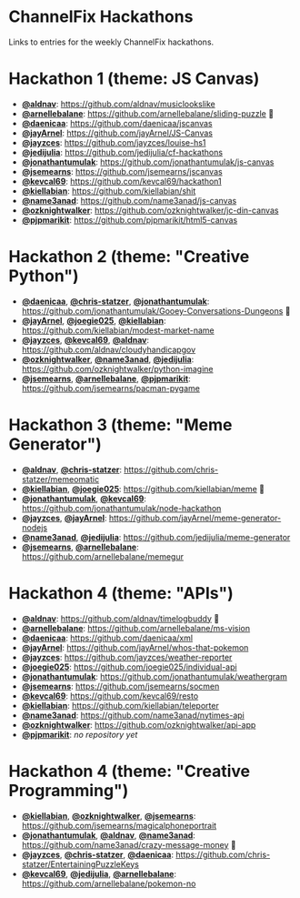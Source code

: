 # ChannelFix Hackathons

Links to entries for the weekly ChannelFix hackathons.


# Hackathon 1 (theme: JS Canvas)

- [**@aldnav**][1]: https://github.com/aldnav/musiclookslike
- [**@arnellebalane**][2]: https://github.com/arnellebalane/sliding-puzzle :crown:
- [**@daenicaa**][3]: https://github.com/daenicaa/jscanvas
- [**@jayArnel**][4]: https://github.com/jayArnel/JS-Canvas
- [**@jayzces**][5]: https://github.com/jayzces/louise-hs1
- [**@jedijulia**][6]: https://github.com/jedijulia/cf-hackathons
- [**@jonathantumulak**][7]: https://github.com/jonathantumulak/js-canvas
- [**@jsemearns**][8]: https://github.com/jsemearns/jscanvas
- [**@kevcal69**][15]: https://github.com/kevcal69/hackathon1
- [**@kiellabian**][9]: https://github.com/kiellabian/shit
- [**@name3anad**][10]: https://github.com/name3anad/js-canvas
- [**@ozknightwalker**][11]: https://github.com/ozknightwalker/jc-din-canvas
- [**@pjpmarikit**][12]: https://github.com/pjpmarikit/html5-canvas


# Hackathon 2 (theme: "Creative Python")

- [**@daenicaa**][3], [**@chris-statzer**][13], [**@jonathantumulak**][7]: https://github.com/jonathantumulak/Gooey-Conversations-Dungeons :crown:
- [**@jayArnel**][4], [**@joegie025**][14], [**@kiellabian**][9]: https://github.com/kiellabian/modest-market-name
- [**@jayzces**][5], [**@kevcal69**][15], [**@aldnav**][1]: https://github.com/aldnav/cloudyhandicapgov
- [**@ozknightwalker**][11], [**@name3anad**][10], [**@jedijulia**][6]: https://github.com/ozknightwalker/python-imagine
- [**@jsemearns**][8], [**@arnellebalane**][2], [**@pjpmarikit**][12]: https://github.com/jsemearns/pacman-pygame


# Hackathon 3 (theme: "Meme Generator")

- [**@aldnav**][1], [**@chris-statzer**][13]: https://github.com/chris-statzer/memeomatic
- [**@kiellabian**][9], [**@joegie025**][14]: https://github.com/kiellabian/meme :crown:
- [**@jonathantumulak**][7], [**@kevcal69**][15]: https://github.com/jonathantumulak/node-hackathon
- [**@jayzces**][5], [**@jayArnel**][4]: https://github.com/jayArnel/meme-generator-nodejs
- [**@name3anad**][10], [**@jedijulia**][6]: https://github.com/jedijulia/meme-generator
- [**@jsemearns**][8], [**@arnellebalane**][2]: https://github.com/arnellebalane/memegur


# Hackathon 4 (theme: "APIs")

- [**@aldnav**][1]:  https://github.com/aldnav/timelogbuddy :crown:
- [**@arnellebalane**][2]: https://github.com/arnellebalane/ms-vision
- [**@daenicaa**][3]: https://github.com/daenicaa/xml
- [**@jayArnel**][4]: https://github.com/jayArnel/whos-that-pokemon
- [**@jayzces**][5]: https://github.com/jayzces/weather-reporter
- [**@joegie025**][14]: https://github.com/joegie025/individual-api
- [**@jonathantumulak**][7]: https://github.com/jonathantumulak/weathergram
- [**@jsemearns**][8]: https://github.com/jsemearns/socmen
- [**@kevcal69**][15]: https://github.com/kevcal69/resto
- [**@kiellabian**][9]: https://github.com/kiellabian/teleporter
- [**@name3anad**][10]: https://github.com/name3anad/nytimes-api
- [**@ozknightwalker**][11]: https://github.com/ozknightwalker/api-app
- [**@pjpmarikit**][12]: _no repository yet_


# Hackathon 4 (theme: "Creative Programming")

- [**@kiellabian**][9], [**@ozknightwalker**][11], [**@jsemearns**][8]: https://github.com/jsemearns/magicalphoneportrait
- [**@jonathantumulak**][7], [**@aldnav**][1], [**@name3anad**][10]: https://github.com/name3anad/crazy-message-money :crown:
- [**@jayzces**][5], [**@chris-statzer**][13], [**@daenicaa**][3]: https://github.com/chris-statzer/EntertainingPuzzleKeys
- [**@kevcal69**][15], [**@jedijulia**][6], [**@arnellebalane**][2]: https://github.com/arnellebalane/pokemon-no



[1]: https://github.com/aldnav
[2]: https://github.com/arnellebalane
[3]: https://github.com/daenicaa
[4]: https://github.com/jayArnel
[5]: https://github.com/jayzces
[6]: https://github.com/jedijulia
[7]: https://github.com/jonathantumulak
[8]: https://github.com/jsemearns
[9]: https://github.com/kiellabian
[10]: https://github.com/name3anad
[11]: https://github.com/ozknightwalker
[12]: https://github.com/pjpmarikit
[13]: https://github.com/chris-statzer
[14]: https://github.com/joegie025
[15]: https://github.com/kevcal69
